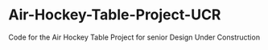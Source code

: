 # Air-Hockey-Table-Project-UCR
Code for the Air Hockey Table Project  for senior Design
Under Construction 

